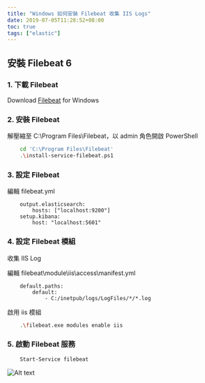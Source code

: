 ```yaml
---
title: "Windows 如何安裝 Filebeat 收集 IIS Logs"
date: 2019-07-05T11:28:52+08:00
toc: true
tags: ["elastic"]
---
```


<!--more-->

## 安裝 Filebeat 6

### 1. 下載 Filebeat

Download [Filebeat](https://www.elastic.co/cn/downloads/past-releases#filebeat) for Windows

### 2. 安裝 Filebeat

解壓縮至 C:\Program Files\Filebeat，以 admin 角色開啟 PowerShell

```bash
    cd 'C:\Program Files\Filebeat'
    .\install-service-filebeat.ps1
```

### 3. 設定 Filebeat

編輯 filebeat.yml

```text
    output.elasticsearch:
        hosts: ["localhost:9200"]
    setup.kibana:
        host: "localhost:5601"
```

### 4. 設定 Filebeat 模組

收集 IIS Log

編輯 filebeat\module\iis\access\manifest.yml

```text
    default.paths:
        default:
            - C:/inetpub/logs/LogFiles/*/*.log
```

啟用 iis 模組

```bash
    .\filebeat.exe modules enable iis
```

### 5. 啟動 Filebeat 服務

```bash
    Start-Service filebeat
```

![Alt text](/images/filebeat_service.PNG)
